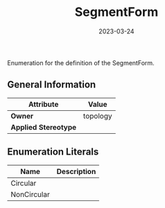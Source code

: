﻿---
title: SegmentForm
toc: false
type: specs
date: "2023-03-24"
draft: false
specification: VEC
version: 2.0.2
documentType: "Recommendation"
elementType: Class
classes:
  - SegmentForm
menu_name: vec-2.0.2
---
<p> Enumeration for the definition of the SegmentForm.      </p>

## General Information

| Attribute               | Value |
|-------------------------|-------|
| **Owner**               | topology |
| **Applied Stereotype**  |   |

## Enumeration Literals
| Name          | **Description** |
|---------------|-----------------|
| Circular |  |
| NonCircular |  |
